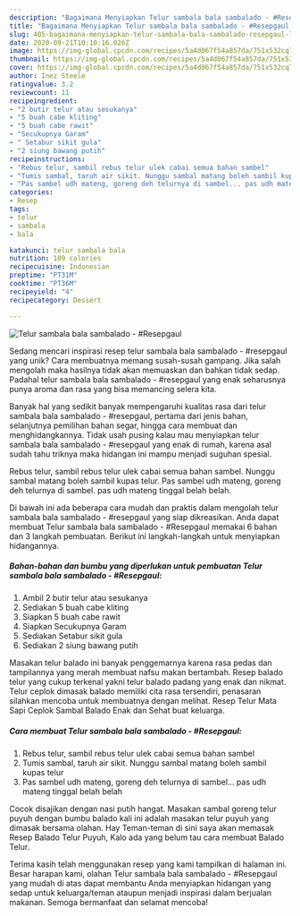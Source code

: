 ```yaml
---
description: "Bagaimana Menyiapkan Telur sambala bala sambalado - #Resepgaul, Lezat"
title: "Bagaimana Menyiapkan Telur sambala bala sambalado - #Resepgaul, Lezat"
slug: 405-bagaimana-menyiapkan-telur-sambala-bala-sambalado-resepgaul-lezat
date: 2020-09-21T10:10:16.026Z
image: https://img-global.cpcdn.com/recipes/5a4d067f54a857da/751x532cq70/telur-sambala-bala-sambalado-resepgaul-foto-resep-utama.jpg
thumbnail: https://img-global.cpcdn.com/recipes/5a4d067f54a857da/751x532cq70/telur-sambala-bala-sambalado-resepgaul-foto-resep-utama.jpg
cover: https://img-global.cpcdn.com/recipes/5a4d067f54a857da/751x532cq70/telur-sambala-bala-sambalado-resepgaul-foto-resep-utama.jpg
author: Inez Steele
ratingvalue: 3.2
reviewcount: 11
recipeingredient:
- "2 butir telur atau sesukanya"
- "5 buah cabe kliting"
- "5 buah cabe rawit"
- "Secukupnya Garam"
- " Setabur sikit gula"
- "2 siung bawang putih"
recipeinstructions:
- "Rebus telur, sambil rebus telur ulek cabai semua bahan sambel"
- "Tumis sambal, taruh air sikit. Nunggu sambal matang boleh sambil kupas telur"
- "Pas sambel udh mateng, goreng deh telurnya di sambel... pas udh mateng tinggal belah belah"
categories:
- Resep
tags:
- telur
- sambala
- bala

katakunci: telur sambala bala 
nutrition: 109 calories
recipecuisine: Indonesian
preptime: "PT31M"
cooktime: "PT36M"
recipeyield: "4"
recipecategory: Dessert

---
```



![Telur sambala bala sambalado - #Resepgaul](https://img-global.cpcdn.com/recipes/5a4d067f54a857da/751x532cq70/telur-sambala-bala-sambalado-resepgaul-foto-resep-utama.jpg)

Sedang mencari inspirasi resep telur sambala bala sambalado - #resepgaul yang unik? Cara membuatnya memang susah-susah gampang. Jika salah mengolah maka hasilnya tidak akan memuaskan dan bahkan tidak sedap. Padahal telur sambala bala sambalado - #resepgaul yang enak seharusnya punya aroma dan rasa yang bisa memancing selera kita.

Banyak hal yang sedikit banyak mempengaruhi kualitas rasa dari telur sambala bala sambalado - #resepgaul, pertama dari jenis bahan, selanjutnya pemilihan bahan segar, hingga cara membuat dan menghidangkannya. Tidak usah pusing kalau mau menyiapkan telur sambala bala sambalado - #resepgaul yang enak di rumah, karena asal sudah tahu triknya maka hidangan ini mampu menjadi suguhan spesial.

Rebus telur, sambil rebus telur ulek cabai semua bahan sambel. Nunggu sambal matang boleh sambil kupas telur. Pas sambel udh mateng, goreng deh telurnya di sambel. pas udh mateng tinggal belah belah.


Di bawah ini ada beberapa cara mudah dan praktis dalam mengolah telur sambala bala sambalado - #resepgaul yang siap dikreasikan. Anda dapat membuat Telur sambala bala sambalado - #Resepgaul memakai 6 bahan dan 3 langkah pembuatan. Berikut ini langkah-langkah untuk menyiapkan hidangannya.

<!--inarticleads1-->

##### Bahan-bahan dan bumbu yang diperlukan untuk pembuatan Telur sambala bala sambalado - #Resepgaul:

1. Ambil 2 butir telur atau sesukanya
1. Sediakan 5 buah cabe kliting
1. Siapkan 5 buah cabe rawit
1. Siapkan Secukupnya Garam
1. Sediakan  Setabur sikit gula
1. Sediakan 2 siung bawang putih


Masakan telur balado ini banyak penggemarnya karena rasa pedas dan tampilannya yang merah membuat nafsu makan bertambah. Resep balado telur yang cukup terkenal yakni telur balado padang yang enak dan nikmat. Telur ceplok dimasak balado memiliki cita rasa tersendiri, penasaran silahkan mencoba untuk membuatnya dengan melihat. Resep Telur Mata Sapi Ceplok Sambal Balado Enak dan Sehat buat keluarga. 

<!--inarticleads2-->

##### Cara membuat Telur sambala bala sambalado - #Resepgaul:

1. Rebus telur, sambil rebus telur ulek cabai semua bahan sambel
1. Tumis sambal, taruh air sikit. Nunggu sambal matang boleh sambil kupas telur
1. Pas sambel udh mateng, goreng deh telurnya di sambel... pas udh mateng tinggal belah belah


Cocok disajikan dengan nasi putih hangat. Masakan sambal goreng telur puyuh dengan bumbu balado kali ini adalah masakan telur puyuh yang dimasak bersama olahan. Hay Teman-teman di sini saya akan memasak Resep Balado Telur Puyuh, Kalo ada yang belum tau cara membuat Balado Telur. 

Terima kasih telah menggunakan resep yang kami tampilkan di halaman ini. Besar harapan kami, olahan Telur sambala bala sambalado - #Resepgaul yang mudah di atas dapat membantu Anda menyiapkan hidangan yang sedap untuk keluarga/teman ataupun menjadi inspirasi dalam berjualan makanan. Semoga bermanfaat dan selamat mencoba!
